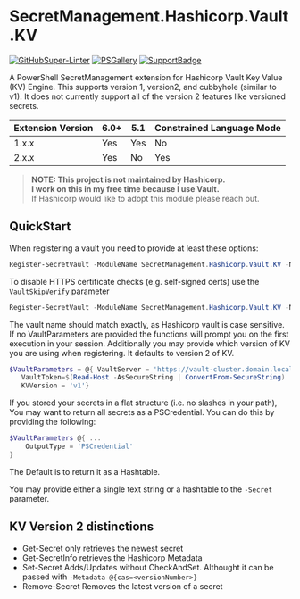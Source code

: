 # SecretManagement.Hashicorp.Vault.KV

[![GitHubSuper-Linter][]][GitHubSuper-LinterLink]
[![PSGallery][]][PSGalleryLink]
[![SupportBadge][]][SupportBadge]

A PowerShell SecretManagement extension for Hashicorp Vault Key Value (KV) Engine. This supports version 1, version2, and  cubbyhole (similar to v1). It does not currently support all of the version 2 features like versioned secrets.

| Extension Version | 6.0+ | 5.1 | Constrained Language Mode |
| ----------------- | ---- | --- | ------------------------- |
| 1.x.x             | Yes  | Yes | No                        |
| 2.x.x             | Yes  | No  | Yes                       |

> **NOTE: This project is not maintained by Hashicorp.**  
> **I work on this in my free time because I use Vault.**  
> If Hashicorp would like to adopt this module please reach out.  

## QuickStart

When registering a vault you need to provide at least these options:

```PowerShell
Register-SecretVault -ModuleName SecretManagement.Hashicorp.Vault.KV -Name PowerShellTest -VaultParameters @{ VaultServer = 'http://vault.domain.local:8200'; VaultAuthType = 'Token'}
```

To disable HTTPS certificate checks (e.g. self-signed certs) use the `VaultSkipVerify` parameter

```PowerShell
Register-SecretVault -ModuleName SecretManagement.Hashicorp.Vault.KV -Name PowerShellTest -VaultParameters @{ VaultServer = 'https://vault.domain.local:8200'; VaultAuthType = 'Token'; VaultSkipVerify = $true}
```

The vault name should match exactly, as Hashicorp vault is case sensitive. If no VaultParameters are provided the functions will prompt you on the first execution in your session. Additionally you may provide which version of KV you are using when registering. It defaults to version 2 of KV.  

```PowerShell
$VaultParameters = @{ VaultServer = 'https://vault-cluster.domain.local'
   VaultToken=$(Read-Host -AsSecureString | ConvertFrom-SecureString)
   KVVersion = 'v1'}
```

If you stored your secrets in a flat structure (i.e. no slashes in your path),
You may want to return all secrets as a PSCredential. You can do this by providing the following:

```powershell
$VaultParameters @{ ...
    OutputType = 'PSCredential'
}
```

The Default is to return it as a Hashtable.

You may provide either a single text string or a hashtable to the `-Secret` parameter.

## KV Version 2 distinctions

- Get-Secret only retrieves the newest secret
- Get-SecretInfo retrieves the Hashicorp Metadata
- Set-Secret Adds/Updates without CheckAndSet. Althought it can be passed with `-Metadata @{cas=<versionNumber>}`
- Remove-Secret Removes the latest version of a secret

[GitHubSuper-Linter]: https://github.com/joshcorr/SecretManagement.Hashicorp.Vault.KV/workflows/ci/badge.svg
[GitHubSuper-LinterLink]: https://github.com/marketplace/actions/super-linter

[PSGallery]: https://img.shields.io/powershellgallery/v/SecretManagement.Hashicorp.Vault.KV?include_prereleases
[PSGalleryLink]: https://www.powershellgallery.com/packages/SecretManagement.Hashicorp.Vault.KV
[SupportBadge]: https://img.shields.io/powershellgallery/p/SecretManagement.Hashicorp.Vault.KV?label=6.0%2B&logo=powershell
